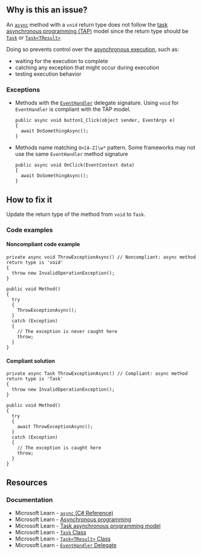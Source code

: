 ## Why is this an issue?

An [`async`](https://learn.microsoft.com/en-us/dotnet/csharp/language-reference/keywords/async) method with a
`void` return type does not follow the [task asynchronous programming
(TAP)](https://learn.microsoft.com/en-us/dotnet/csharp/asynchronous-programming/task-asynchronous-programming-model) model since the return type should be [`Task`](https://learn.microsoft.com/en-us/dotnet/api/system.threading.tasks.task) or [`Task<TResult>`](https://learn.microsoft.com/en-us/dotnet/api/system.threading.tasks.task-1)

Doing so prevents control over the [asynchronous
execution](https://learn.microsoft.com/en-us/dotnet/csharp/asynchronous-programming/async-scenarios), such as:

-   waiting for the execution to complete
-   catching any exception that might occur during execution
-   testing execution behavior

### Exceptions

-   Methods with the [`EventHandler`](https://learn.microsoft.com/en-us/dotnet/api/system.eventhandler) delegate signature.  Using `void` for `EventHandler` is compliant with the TAP model.  

        public async void button1_Click(object sender, EventArgs e)
        {
          await DoSomethingAsync();
        }
-   Methods name matching `On[A-Z]\w*` pattern.  Some frameworks may not use the same `EventHandler` method signature  

        public async void OnClick(EventContext data)
        {
          await DoSomethingAsync();
        }

## How to fix it

Update the return type of the method from `void` to `Task`.

### Code examples

#### Noncompliant code example

    private async void ThrowExceptionAsync() // Noncompliant: async method return type is 'void'
    {
      throw new InvalidOperationException();
    }
    
    public void Method()
    {
      try
      {
        ThrowExceptionAsync();
      }
      catch (Exception)
      {
        // The exception is never caught here
        throw;
      }
    }

#### Compliant solution

    private async Task ThrowExceptionAsync() // Compliant: async method return type is 'Task'
    {
      throw new InvalidOperationException();
    }
    
    public void Method()
    {
      try
      {
        await ThrowExceptionAsync();
      }
      catch (Exception)
      {
        // The exception is caught here
        throw;
      }
    }

## Resources

### Documentation

-   Microsoft Learn - [`async` (C#
  Reference)](https://learn.microsoft.com/en-us/dotnet/csharp/language-reference/keywords/async)
-   Microsoft Learn - [Asynchronous
  programming](https://learn.microsoft.com/en-us/dotnet/csharp/asynchronous-programming/async-scenarios)
-   Microsoft Learn - [Task
  asynchronous programming model](https://learn.microsoft.com/en-us/dotnet/csharp/asynchronous-programming/task-asynchronous-programming-model)
-   Microsoft Learn - [`Task` Class](https://learn.microsoft.com/en-us/dotnet/api/system.threading.tasks.task)
-   Microsoft Learn - [`Task<TResult>`
  Class](https://learn.microsoft.com/en-us/dotnet/api/system.threading.tasks.task-1)
-   Microsoft Learn - [`EventHandler` Delegate](https://learn.microsoft.com/en-us/dotnet/api/system.eventhandler)